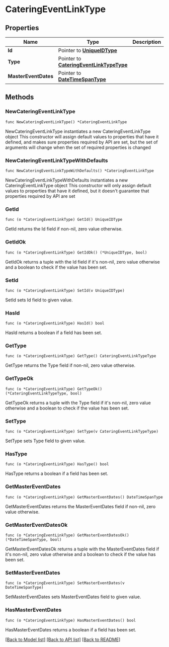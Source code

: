 # CateringEventLinkType

## Properties

Name | Type | Description | Notes
------------ | ------------- | ------------- | -------------
**Id** | Pointer to [**UniqueIDType**](UniqueIDType.md) |  | [optional] 
**Type** | Pointer to [**CateringEventLinkTypeType**](CateringEventLinkTypeType.md) |  | [optional] 
**MasterEventDates** | Pointer to [**DateTimeSpanType**](DateTimeSpanType.md) |  | [optional] 

## Methods

### NewCateringEventLinkType

`func NewCateringEventLinkType() *CateringEventLinkType`

NewCateringEventLinkType instantiates a new CateringEventLinkType object
This constructor will assign default values to properties that have it defined,
and makes sure properties required by API are set, but the set of arguments
will change when the set of required properties is changed

### NewCateringEventLinkTypeWithDefaults

`func NewCateringEventLinkTypeWithDefaults() *CateringEventLinkType`

NewCateringEventLinkTypeWithDefaults instantiates a new CateringEventLinkType object
This constructor will only assign default values to properties that have it defined,
but it doesn't guarantee that properties required by API are set

### GetId

`func (o *CateringEventLinkType) GetId() UniqueIDType`

GetId returns the Id field if non-nil, zero value otherwise.

### GetIdOk

`func (o *CateringEventLinkType) GetIdOk() (*UniqueIDType, bool)`

GetIdOk returns a tuple with the Id field if it's non-nil, zero value otherwise
and a boolean to check if the value has been set.

### SetId

`func (o *CateringEventLinkType) SetId(v UniqueIDType)`

SetId sets Id field to given value.

### HasId

`func (o *CateringEventLinkType) HasId() bool`

HasId returns a boolean if a field has been set.

### GetType

`func (o *CateringEventLinkType) GetType() CateringEventLinkTypeType`

GetType returns the Type field if non-nil, zero value otherwise.

### GetTypeOk

`func (o *CateringEventLinkType) GetTypeOk() (*CateringEventLinkTypeType, bool)`

GetTypeOk returns a tuple with the Type field if it's non-nil, zero value otherwise
and a boolean to check if the value has been set.

### SetType

`func (o *CateringEventLinkType) SetType(v CateringEventLinkTypeType)`

SetType sets Type field to given value.

### HasType

`func (o *CateringEventLinkType) HasType() bool`

HasType returns a boolean if a field has been set.

### GetMasterEventDates

`func (o *CateringEventLinkType) GetMasterEventDates() DateTimeSpanType`

GetMasterEventDates returns the MasterEventDates field if non-nil, zero value otherwise.

### GetMasterEventDatesOk

`func (o *CateringEventLinkType) GetMasterEventDatesOk() (*DateTimeSpanType, bool)`

GetMasterEventDatesOk returns a tuple with the MasterEventDates field if it's non-nil, zero value otherwise
and a boolean to check if the value has been set.

### SetMasterEventDates

`func (o *CateringEventLinkType) SetMasterEventDates(v DateTimeSpanType)`

SetMasterEventDates sets MasterEventDates field to given value.

### HasMasterEventDates

`func (o *CateringEventLinkType) HasMasterEventDates() bool`

HasMasterEventDates returns a boolean if a field has been set.


[[Back to Model list]](../README.md#documentation-for-models) [[Back to API list]](../README.md#documentation-for-api-endpoints) [[Back to README]](../README.md)


